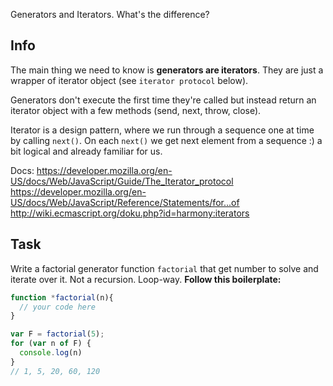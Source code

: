Generators and Iterators. What's the difference?

## Info
The main thing we need to know is __generators are iterators__. 
They are just a wrapper of iterator object (see `iterator protocol` below).

Generators don't execute the first time they're called but instead
return an iterator object with a few methods (send, next, throw, close).

Iterator is a design pattern, where we run through a sequence one at time
by calling `next()`. On each `next()` we get next element from a sequence :)
a bit logical and already familiar for us.

Docs:
https://developer.mozilla.org/en-US/docs/Web/JavaScript/Guide/The_Iterator_protocol
https://developer.mozilla.org/en-US/docs/Web/JavaScript/Reference/Statements/for...of
http://wiki.ecmascript.org/doku.php?id=harmony:iterators

## Task
Write a factorial generator function `factorial` that get number to solve
and iterate over it. Not a recursion. Loop-way.
**Follow this boilerplate:**
```js
function *factorial(n){
  // your code here
}

var F = factorial(5);
for (var n of F) {
  console.log(n)
}
// 1, 5, 20, 60, 120
```
